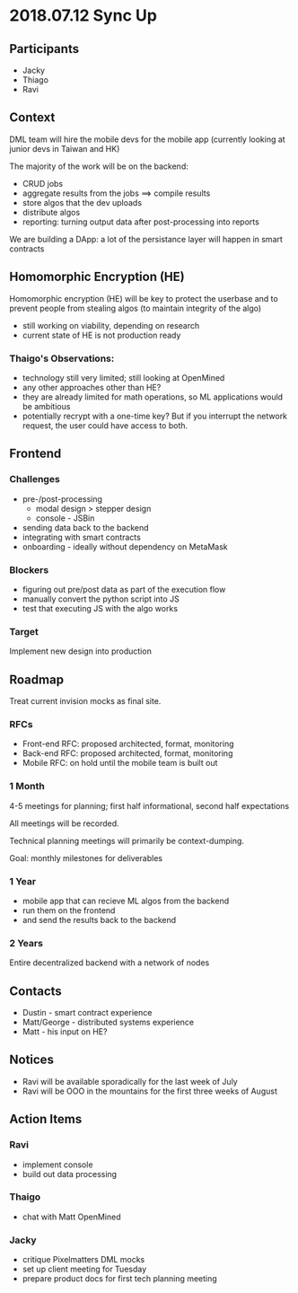 # 2018.07.12 Sync Up

## Participants

* Jacky
* Thiago
* Ravi

## Context

DML team will hire the mobile devs for the mobile app (currently looking at junior devs in Taiwan and HK)

The majority of the work will be on the backend:

* CRUD jobs
* aggregate results from the jobs ==> compile results
* store algos that the dev uploads
* distribute algos
* reporting: turning output data after post-processing into reports

We are building a DApp: a lot of the persistance layer will happen in smart contracts

## Homomorphic Encryption (HE)

Homomorphic encryption (HE) will be key to protect the userbase and to prevent people from stealing algos (to maintain integrity of the algo)

* still working on viability, depending on research
* current state of HE is not production ready

### Thaigo's Observations:

* technology still very limited; still looking at OpenMined
* any other approaches other than HE?
* they are already limited for math operations, so ML applications would be ambitious
* potentially recrypt with a one-time key? But if you interrupt the network request, the user could have access to both.

## Frontend

### Challenges

* pre-/post-processing
   * modal design > stepper design
   * console - JSBin
* sending data back to the backend
* integrating with smart contracts
* onboarding - ideally without dependency on MetaMask

### Blockers

* figuring out pre/post data as part of the execution flow
* manually convert the python script into JS
* test that executing JS with the algo works

### Target

Implement new design into production

## Roadmap

Treat current invision mocks as final site.

### RFCs

* Front-end RFC: proposed architected, format, monitoring
* Back-end RFC: proposed architected, format, monitoring
* Mobile RFC: on hold until the mobile team is built out

### 1 Month

4-5 meetings for planning; first half informational, second half expectations

All meetings will be recorded.

Technical planning meetings will primarily be context-dumping.

Goal: monthly milestones for deliverables

### 1 Year

* mobile app that can recieve ML algos from the backend
* run them on the frontend
* and send the results back to the backend

### 2 Years

Entire decentralized backend with a network of nodes

## Contacts

* Dustin - smart contract experience
* Matt/George - distributed systems experience
* Matt - his input on HE?

## Notices

* Ravi will be available sporadically for the last week of July
* Ravi will be OOO in the mountains for the first three weeks of August

## Action Items

### Ravi

* implement console
* build out data processing

### Thaigo

* chat with Matt OpenMined

### Jacky

* critique Pixelmatters DML mocks
* set up client meeting for Tuesday
* prepare product docs for first tech planning meeting
